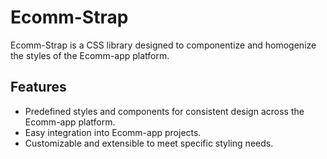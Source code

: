 # Ecomm-Strap

Ecomm-Strap is a CSS library designed to componentize and homogenize the styles of the Ecomm-app platform.

## Features

- Predefined styles and components for consistent design across the Ecomm-app platform.
- Easy integration into Ecomm-app projects.
- Customizable and extensible to meet specific styling needs.
